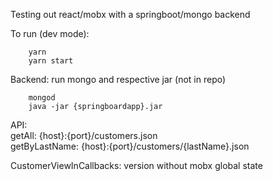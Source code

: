 Testing out react/mobx with a springboot/mongo backend


To run (dev mode):
``` 
    yarn   
    yarn start
```

Backend: run mongo and respective jar (not in repo)  
```
    mongod   
    java -jar {springboardapp}.jar
```
API:   
    getAll: {host}:{port}/customers.json   
    getByLastName: {host}:{port}/customers/{lastName}.json

CustomerViewInCallbacks: version without mobx global state